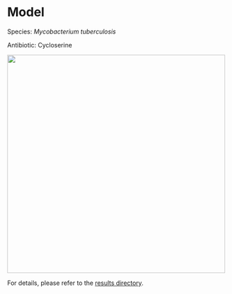 
# Model

Species: *Mycobacterium tuberculosis*

Antibiotic: Cycloserine

<a href="./model.pdf"><img src="./model.png" width=500 height=500 /></a>

For details, please refer to the [results directory](../../../../../results/cart_b/mycobacterium%20tuberculosis/cycloserine/repeat_4/).

